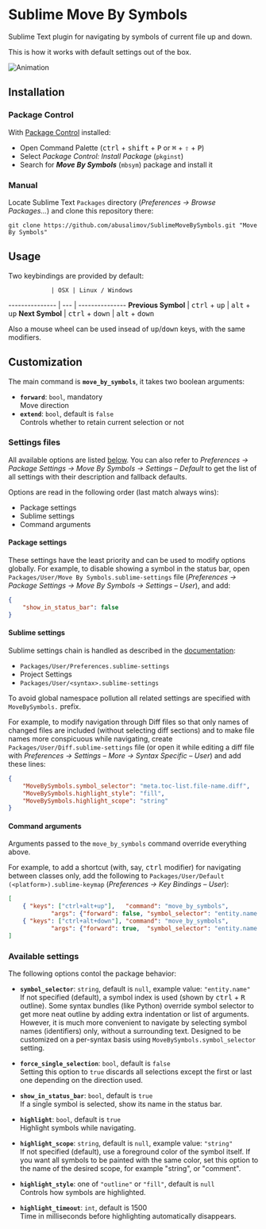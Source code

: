 Sublime Move By Symbols
=======================

Sublime Text plugin for navigating by symbols of current file up and down.

This is how it works with default settings out of the box.

![Animation](http://habrastorage.org/storage3/f1b/fd2/5eb/f1bfd25eba560ec4aa6c468c7a7a8748.gif)


Installation
---
### Package Control
With [Package Control](https://sublime.wbond.net/installation) installed:
 - Open Command Palette (<kbd>ctrl</kbd> + <kbd>shift</kbd> + <kbd>P</kbd> or <kbd>⌘</kbd> + <kbd>⇧</kbd> + <kbd>P</kbd>)
 - Select *Package Control: Install Package* (`pkginst`)
 - Search for ***Move By Symbols*** (`mbsym`) package and install it

### Manual
Locate Sublime Text `Packages` directory (*Preferences → Browse Packages...*)
and clone this repository there:

    git clone https://github.com/abusalimov/SublimeMoveBySymbols.git "Move By Symbols"

Usage
---
Two keybindings are provided by default:

                | OSX | Linux / Windows
--------------- | --- | ---------------
**Previous Symbol** | <kbd>ctrl</kbd> + <kbd>up</kbd>   | <kbd>alt</kbd> + <kbd>up</kbd>
**Next Symbol**     | <kbd>ctrl</kbd> + <kbd>down</kbd> | <kbd>alt</kbd> + <kbd>down</kbd>


Also a mouse wheel can be used insead of <kbd>up</kbd>/<kbd>down</kbd> keys, with the same modifiers.


Customization
---
The main command is **`move_by_symbols`**, it takes two boolean arguments:

 - <strong>`forward`</strong>: `bool`, mandatory<br/>Move direction
 - <strong>`extend`</strong>: `bool`, default is `false`<br/>Controls whether to retain current selection or not

### Settings files
All available options are listed [below](#available-settings).
You can also refer to *Preferences → Package Settings → Move By Symbols → Settings – Default* to get the list of all settings with their description and fallback defaults.

Options are read in the following order (last match always wins):
 - Package settings
 - Sublime settings
 - Command arguments

#### Package settings
These settings have the least priority and can be used to modify options globally.
For example, to disable showing a symbol in the status bar, open `Packages/User/Move By Symbols.sublime-settings` file
(*Preferences → Package Settings → Move By Symbols → Settings – User*), and add:
```json
{
    "show_in_status_bar": false
}
```

#### Sublime settings
Sublime settings chain is handled as described in the [documentation](http://www.sublimetext.com/docs/3/settings.html):

 - `Packages/User/Preferences.sublime-settings`
 - Project Settings
 - `Packages/User/<syntax>.sublime-settings`

To avoid global namespace pollution all related settings are specified with `MoveBySymbols.` prefix.
   
For example, to modify navigation through Diff files so that only names of changed files are included
(without selecting diff sections) and to make file names more conspicuous while navigating,
create `Packages/User/Diff.sublime-settings` file (or open it while editing a diff file
with *Preferences → Settings – More → Syntax Specific – User*) and add these lines:
```json
{
    "MoveBySymbols.symbol_selector": "meta.toc-list.file-name.diff",
    "MoveBySymbols.highlight_style": "fill",
    "MoveBySymbols.highlight_scope": "string"
}
```

#### Command arguments
Arguments passed to the `move_by_symbols` command override everything above.

For example, to add a shortcut (with, say, <kbd>ctrl</kbd> modifier) for navigating between classes only,
add the following to `Packages/User/Default (<platform>).sublime-keymap`
(*Preferences → Key Bindings – User*):
```json
[
    { "keys": ["ctrl+alt+up"],   "command": "move_by_symbols",
            "args": {"forward": false, "symbol_selector": "entity.name.type"}},
    { "keys": ["ctrl+alt+down"], "command": "move_by_symbols",
            "args": {"forward": true,  "symbol_selector": "entity.name.type"}}
]
```

### Available settings
The following options contol the package behavior:

 - <strong>`symbol_selector`</strong>: `string`, default is `null`, example value: `"entity.name"`<br/>If not specified (default), a symbol index is used (shown by <kbd>ctrl</kbd> + <kbd>R</kbd> outline).
   Some syntax bundles (like Python) override symbol selector to get more neat outline by adding extra indentation or list of arguments.
   However, it is much more convenient to navigate by selecting symbol names (identifiers) only, without a surrounding text.
   Designed to be customized on a per-syntax basis using `MoveBySymbols.symbol_selector` setting.

 - <strong>`force_single_selection`</strong>: `bool`, default is `false`<br/>Setting this option to `true` discards all selections except the first or last one depending on the direction used.

 - <strong>`show_in_status_bar`</strong>: `bool`, default is `true`<br/>If a single symbol is selected, show its name in the status bar.

 - <strong>`highlight`</strong>: `bool`, default is `true`<br/>Highlight symbols while navigating.

 - <strong>`highlight_scope`</strong>: `string`, default is `null`, example value: `"string"`<br/>If not specified (default), use a foreground color of the symbol itself.
   If you want all symbols to be painted with the same color, set this option to the name of the desired scope, for example "string", or "comment".

 - <strong>`highlight_style`</strong>: one of `"outline"` or `"fill"`, default is `null`<br/>Controls how symbols are highlighted.

 - <strong>`highlight_timeout`</strong>: `int`, default is 1500<br/>Time in milliseconds before highlighting automatically disappears.

